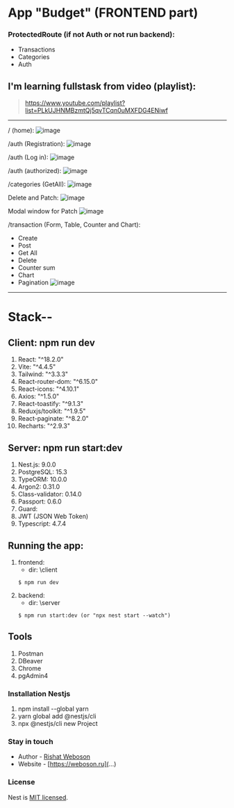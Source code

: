 # App "Budget" (FRONTEND part)

### ProtectedRoute (if not Auth or not run backend):
- Transactions
- Categories
- Auth

## I'm learning fullstask from video (playlist): 
> https://www.youtube.com/playlist?list=PLkUJHNMBzmtQj5qvTCqn0uMXFDG4ENiwf 

***
/ (home):
![image](https://github.com/weboson/Fullstack-Nest-React/assets/42917939/1f16e01c-568a-4100-b878-70521fb337d7)

/auth (Registration):
![image](https://github.com/weboson/Fullstack-Nest-React/assets/42917939/2bd6476b-6d3a-4f4b-9b89-5cb87337c9f3)

/auth (Log in):
![image](https://github.com/weboson/Fullstack-Nest-React/assets/42917939/8087d45c-6d60-4a02-879d-962d7e570698)

/auth (authorized):
![image](https://github.com/weboson/Fullstack-Nest-React/assets/42917939/0d2d45a7-6bf0-4b58-9b51-d3837ae884c4)

/categories (GetAll):
![image](https://github.com/weboson/Fullstack-Nest-React/assets/42917939/d2ee0a98-3942-43c5-8abb-e8952945ae19)

Delete and Patch:
![image](https://github.com/weboson/Fullstack-Nest-React/assets/42917939/5e1031f5-6f21-462b-8b23-86b0869a8344)

Modal window for Patch
![image](https://github.com/weboson/Fullstack-Nest-React/assets/42917939/646d17af-0744-4a1c-ab95-a978eb6f41a5)

/transaction (Form, Table, Counter and Chart):
- Create
- Post
- Get All
- Delete
- Counter sum
- Chart
- Pagination
![image](https://github.com/weboson/Fullstack-Nest-React/assets/42917939/b3a5c8a9-c885-4a28-a7b8-081cfd1ea075)

***

# Stack--
## Client: npm run dev
1. React: "^18.2.0"
2. Vite: "^4.4.5" 
3. Tailwind: "^3.3.3"
4. React-router-dom: "^6.15.0"
5. React-icons: "^4.10.1"
6. Axios: "^1.5.0"
7. React-toastify: "^9.1.3"
8. Reduxjs/toolkit: "^1.9.5"
9. React-paginate: "^8.2.0"
10. Recharts: "^2.9.3"

## Server: npm run start:dev
1. Nest.js: 9.0.0
2. PostgreSQL: 15.3
3. TypeORM: 10.0.0
4. Argon2: 0.31.0
5. Class-validator: 0.14.0
6. Passport: 0.6.0
7. Guard: 
8. JWT (JSON Web Token)
9. Typescript: 4.7.4

## Running the app:
1. frontend:
    - dir: \client
    ```
    $ npm run dev 
    ```
2. backend: 
    - dir: \server
    ```
    $ npm run start:dev (or "npx nest start --watch")
    ```

## Tools
1. Postman
2. DBeaver
3. Chrome
4. pgAdmin4


### Installation Nestjs
1. npm install --global yarn
2. yarn global add @nestjs/cli
3. npx @nestjs/cli new Project


### Stay in touch
- Author - [Rishat Weboson](...)
- Website - [https://weboson.ru](...)

### License
Nest is [MIT licensed](LICENSE).